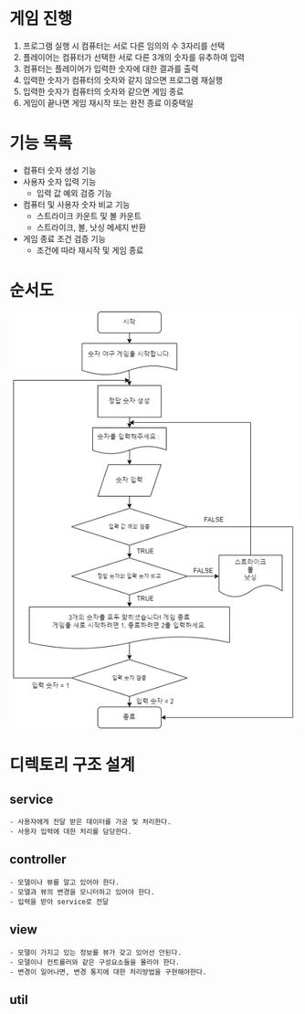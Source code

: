 # 게임 진행

1. 프로그램 실행 시 컴퓨터는 서로 다른 임의의 수 3자리를 선택
2. 플레이어는 컴퓨터가 선택한 서로 다른 3개의 숫자를 유추하여 입력
3. 컴퓨터는 플레이어가 입력한 숫자에 대한 결과를 출력
4. 입력한 숫자가 컴퓨터의 숫자와 같지 않으면 프로그램 재실행
5. 입력한 숫자가 컴퓨터의 숫자와 같으면 게임 종료
6. 게임이 끝나면 게임 재시작 또는 완전 종료 이중택일

# 기능 목록
- 컴퓨터 숫자 생성 기능
- 사용자 숫자 입력 기능
    - 입력 값 예외 검증 기능
- 컴퓨터 및 사용자 숫자 비교 기능
    - 스트라이크 카운트 및 볼 카운트
    - 스트라이크, 볼, 낫싱 메세지 반환
- 게임 종료 조건 검증 기능
    - 조건에 따라 재시작 및 게임 종료

# 순서도
<img src="./baseball.png">

# 디렉토리 구조 설계

## service
    - 사용자에게 전달 받은 데이터를 가공 및 처리한다.
    - 사용자 입력에 대한 처리를 담당한다.

## controller
    - 모델이나 뷰를 알고 있어야 한다.
    - 모델과 뷰의 변경을 모니터하고 있어야 한다.
    - 입력을 받아 service로 전달

## view
    - 모델이 가지고 있는 정보를 뷰가 갖고 있어선 안된다.
    - 모델이나 컨트롤러와 같은 구성요소들을 몰라야 한다.
    - 변경이 일어나면, 변경 통지에 대한 처리방법을 구현해야한다.

## util